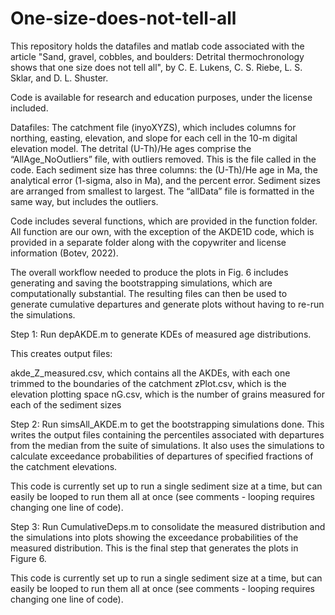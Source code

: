 # One-size-does-not-tell-all
This repository holds the datafiles and matlab code associated with the article "Sand, gravel, cobbles, and boulders: Detrital thermochronology shows that one size does not tell all", by C. E. Lukens, C. S. Riebe, L. S. Sklar, and D. L. Shuster.

Code is available for research and education purposes, under the license included. 

Datafiles:  The catchment file (inyoXYZS), which includes columns for northing, easting, elevation, and slope for each cell in the 10-m digital elevation model. 
The detrital (U-Th)/He ages comprise the “AllAge_NoOutliers” file, with outliers removed. This is the file called in the code. Each sediment size has three columns: the (U-Th)/He age in Ma, the analytical error (1-sigma, also in Ma), and the percent error. Sediment sizes are arranged from smallest to largest. 
The “allData” file is formatted in the same way, but includes the outliers. 

Code includes several functions, which are provided in the function folder. All function are our own, with the exception of the AKDE1D code, which is provided in a separate folder along with the copywriter and license information (Botev, 2022). 

The overall workflow needed to produce the plots in Fig. 6 includes generating and saving the bootstrapping simulations, which are computationally substantial. The resulting files can then be used to generate cumulative departures and generate plots without having to re-run the simulations. 

Step 1: Run depAKDE.m to generate KDEs of measured age distributions.

This creates output files:

akde_Z_measured.csv, which contains all the AKDEs, with each one trimmed to the boundaries of the catchment
zPlot.csv, which is the elevation plotting space
nG.csv, which is the number of grains measured for each of the sediment sizes

Step 2: Run simsAll_AKDE.m to get the bootstrapping simulations done. This writes the output files containing the percentiles associated with departures from the median from the suite of simulations. It also uses the simulations to calculate exceedance probabilities of departures of specified fractions of the catchment elevations.

This code is currently set up to run a single sediment size at a time, but can easily be looped to run them all at once (see comments - looping requires changing one line of code).

Step 3: Run CumulativeDeps.m to consolidate the measured distribution and the simulations into plots showing the exceedance probabilities of the measured distribution. This is the final step that generates the plots in Figure 6.

This code is currently set up to run a single sediment size at a time, but can easily be looped to run them all at once (see comments - looping requires changing one line of code).

